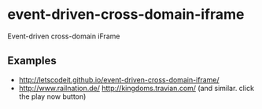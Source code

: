 # event-driven-cross-domain-iframe
Event-driven cross-domain iFrame

## Examples
- http://letscodeit.github.io/event-driven-cross-domain-iframe/
- http://www.railnation.de/ http://kingdoms.travian.com/ (and similar. click the play now button)

